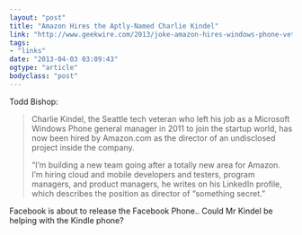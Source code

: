 ```yaml
---
layout: "post"
title: "Amazon Hires the Aptly-Named Charlie Kindel"
link: "http://www.geekwire.com/2013/joke-amazon-hires-windows-phone-vet-charlie-kindel-something-secret/"
tags: 
- "links"
date: "2013-04-03 03:09:43"
ogtype: "article"
bodyclass: "post"
---
```


Todd Bishop:

> Charlie Kindel, the Seattle tech veteran who left his job as a Microsoft Windows Phone general manager in 2011 to join the startup world, has now been hired by Amazon.com as the director of an undisclosed project inside the company.
> 
> “I’m building a new team going after a totally new area for Amazon. I’m hiring cloud and mobile developers and testers, program managers, and product managers, he writes on his LinkedIn profile, which describes the position as director of “something secret.”

Facebook is about to release the Facebook Phone.. Could Mr Kindel be helping with the Kindle phone?
